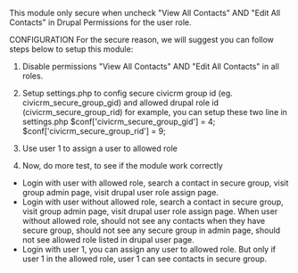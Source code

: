 This module only secure when uncheck "View All Contacts" AND "Edit All Contacts" in Drupal Permissions for the user role.

CONFIGURATION
For the secure reason, we will suggest you can follow steps below to setup this module:

1. Disable permissions "View All Contacts" AND "Edit All Contacts" in all roles.
2. Setup settings.php to config secure civicrm group id (eg. civicrm_secure_group_gid) and allowed drupal role id (civicrm_secure_group_rid)
for example, you can setup these two line in settings.php
  $conf['civicrm_secure_group_gid'] = 4;
  $conf['civicrm_secure_group_rid'] = 9;

3. Use user 1 to assign a user to allowed role
4. Now, do more test, to see if the module work correctly
  - Login with user with allowed role, search a contact in secure group, visit group admin page, visit drupal user role assign page.
  - Login with user without allowed role, search a contact in secure group, visit group admin page, visit drupal user role assign page. When user without allowed role, should not see any contacts when they have secure group, should not see any secure group in admin page, should not see allowed role listed in drupal user page.
  - Login with user 1, you can assign any user to allowed role. But only if user 1 in the allowed role, user 1 can see contacts in secure group.
